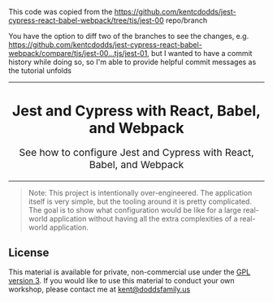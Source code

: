 This code was copied from the https://github.com/kentcdodds/jest-cypress-react-babel-webpack/tree/tjs/jest-00 repo/branch

You have the option to diff two of the branches to see the changes, e.g. https://github.com/kentcdodds/jest-cypress-react-babel-webpack/compare/tjs/jest-00...tjs/jest-01, but I wanted to have a commit history while doing so, so I'm able to provide helpful commit messages as the tutorial unfolds

<hr />

<h1 align="center">
  Jest and Cypress with React, Babel, and Webpack
</h1>

<p align="center" style="font-size: 1.2rem;">
  See how to configure Jest and Cypress with React, Babel, and Webpack
</p>

<hr />

> Note: This project is intentionally over-engineered. The application itself is
> very simple, but the tooling around it is pretty complicated. The goal is to
> show what configuration would be like for a large real-world application
> without having all the extra complexities of a real-world application.

## License

This material is available for private, non-commercial use under the
[GPL version 3](http://www.gnu.org/licenses/gpl-3.0-standalone.html). If you
would like to use this material to conduct your own workshop, please contact me
at kent@doddsfamily.us
